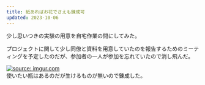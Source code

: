 ```yaml
---
title: 紙あればお花でさえも錬成可
updated: 2023-10-06
---
```


少し思いつきの実験の用意を自宅作業の間にしてみた。

プロジェクトに関して少し同僚と資料を用意していたのを報告するためのミーティングを予定したのだが、参加者の一人が参加を忘れていたので消し飛んだ。

<a href="https://imgur.com/HktNGnt"><img src="https://i.imgur.com/HktNGnt.jpg" title="source: imgur.com" /></a>  
使いたい瓶はあるのだが生けるものが無いので錬成した。
